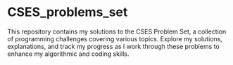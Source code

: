 # CSES_problems_set
This repository contains my solutions to the CSES Problem Set, a collection of programming challenges covering various topics. Explore my solutions, explanations, and track my progress as I work through these problems to enhance my algorithmic and coding skills.
